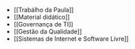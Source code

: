 - [[Trabálho da Paula]]
- [[Material didático]]
- [[Governança de TI]]
- [[Gestão da Qualidade]]
- [[Sistemas de Internet e Software Livre]]